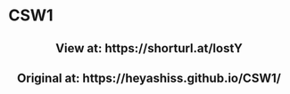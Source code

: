 # CSW1
<h2 align="center">View at: https://shorturl.at/lostY </h2>
<h2 align="center"> Original at: https://heyashiss.github.io/CSW1/ </h2>
